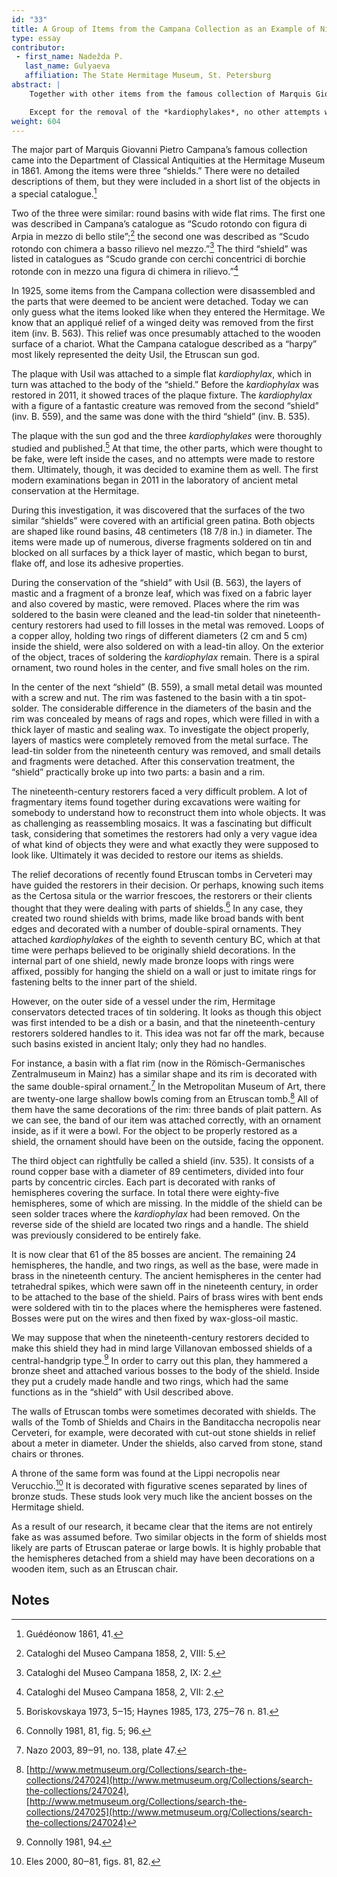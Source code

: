 ```yaml
---
id: "33"
title: A Group of Items from the Campana Collection as an Example of Nineteenth-Century Restoration
type: essay
contributor:
 - first_name: Nadežda P.
   last_name: Gulyaeva
   affiliation: The State Hermitage Museum, St. Petersburg
abstract: |
    Together with other items from the famous collection of Marquis Giovanni Pietro Campana, three so-called shields appeared in the Antiquities Department of the State Hermitage Museum in 1861. Two “shields” were hammered from a bronze sheet. Their wide, flat rims are decorated with a double-spiral ornament. The third “shield,” with a crudely made handle inside, was suspected to be entirely fake. In the center of the shields, Samnite *kardiophylakes* (chest bandoliers) were attached.

    Except for the removal of the *kardiophylakes*, no other attempts were made to restore these items. Preliminary examinations of the items were made in 2011 in the conservation laboratory of the Hermitage. It was discovered that some parts of the surface of two similar “shields” were covered with a false green patina. In the center of one “shield,” accurate round holes had been made, and on the inside newly fashioned bronze loops with rings had been attached. In the center of the second “shield” was mounted a small metal detail, perhaps for fastening a *kardiophylax*, which at that time may have been believed to be a kind of shield decoration. The bosses covering the surface of the third “shield” were in fact ancient.
weight: 604
---
```


The major part of Marquis Giovanni Pietro Campana’s famous collection came into the Department of Classical Antiquities at the Hermitage Museum in 1861. Among the items were three “shields.” There were no detailed descriptions of them, but they were included in a short list of the objects in a special catalogue.[^1]

Two of the three were similar: round basins with wide flat rims. The first one was described in Campana’s catalogue as “Scudo rotondo con figura di Arpia in mezzo di bello stile”;[^2] the second one was described as “Scudo rotondo con chimera a basso rilievo nel mezzo.”[^3] The third “shield” was listed in catalogues as “Scudo grande con cerchi concentrici di borchie rotonde con in mezzo una figura di chimera in rilievo.”[^4]

In 1925, some items from the Campana collection were disassembled and the parts that were deemed to be ancient were detached. Today we can only guess what the items looked like when they entered the Hermitage. We know that an appliqué relief of a winged deity was removed from the first item (inv. B. 563). This relief was once presumably attached to the wooden surface of a chariot. What the Campana catalogue described as a “harpy” most likely represented the deity Usil, the Etruscan sun god.

The plaque with Usil was attached to a simple flat *kardiophylax*, which in turn was attached to the body of the “shield.” Before the *kardiophylax* was restored in 2011, it showed traces of the plaque fixture. The *kardiophylax* with a figure of a fantastic creature was removed from the second “shield” (inv. B. 559), and the same was done with the third “shield” (inv. B. 535).

The plaque with the sun god and the three *kardiophylakes* were thoroughly studied and published.[^5] At that time, the other parts, which were thought to be fake, were left inside the cases, and no attempts were made to restore them. Ultimately, though, it was decided to examine them as well. The first modern examinations began in 2011 in the laboratory of ancient metal conservation at the Hermitage.

During this investigation, it was discovered that the surfaces of the two similar “shields” were covered with an artificial green patina. Both objects are shaped like round basins, 48 centimeters (18 7/8 in.) in diameter. The items were made up of numerous, diverse fragments soldered on tin and blocked on all surfaces by a thick layer of mastic, which began to burst, flake off, and lose its adhesive properties.

During the conservation of the “shield” with Usil (B. 563), the layers of mastic and a fragment of a bronze leaf, which was fixed on a fabric layer and also covered by mastic, were removed. Places where the rim was soldered to the basin were cleaned and the lead-tin solder that nineteenth-century restorers had used to fill losses in the metal was removed. Loops of a copper alloy, holding two rings of different diameters (2 cm and 5 cm) inside the shield, were also soldered on with a lead-tin alloy. On the exterior of the object, traces of soldering the *kardiophylax* remain. There is a spiral ornament, two round holes in the center, and five small holes on the rim.

In the center of the next “shield” (B. 559), a small metal detail was mounted with a screw and nut. The rim was fastened to the basin with a tin spot-solder. The considerable difference in the diameters of the basin and the rim was concealed by means of rags and ropes, which were filled in with a thick layer of mastic and sealing wax. To investigate the object properly, layers of mastics were completely removed from the metal surface. The lead-tin solder from the nineteenth century was removed, and small details and fragments were detached. After this conservation treatment, the “shield” practically broke up into two parts: a basin and a rim.

The nineteenth-century restorers faced a very difficult problem. A lot of fragmentary items found together during excavations were waiting for somebody to understand how to reconstruct them into whole objects. It was as challenging as reassembling mosaics. It was a fascinating but difficult task, considering that sometimes the restorers had only a very vague idea of what kind of objects they were and what exactly they were supposed to look like. Ultimately it was decided to restore our items as shields.

The relief decorations of recently found Etruscan tombs in Cerveteri may have guided the restorers in their decision. Or perhaps, knowing such items as the Certosa situla or the warrior frescoes, the restorers or their clients thought that they were dealing with parts of shields.[^6] In any case, they created two round shields with brims, made like broad bands with bent edges and decorated with a number of double-spiral ornaments. They attached *kardiophylakes* of the eighth to seventh century BC, which at that time were perhaps believed to be originally shield decorations. In the internal part of one shield, newly made bronze loops with rings were affixed, possibly for hanging the shield on a wall or just to imitate rings for fastening belts to the inner part of the shield.

However, on the outer side of a vessel under the rim, Hermitage conservators detected traces of tin soldering. It looks as though this object was first intended to be a dish or a basin, and that the nineteenth-century restorers soldered handles to it. This idea was not far off the mark, because such basins existed in ancient Italy; only they had no handles.

For instance, a basin with a flat rim (now in the Römisch-Germanisches Zentralmuseum in Mainz) has a similar shape and its rim is decorated with the same double-spiral ornament.[^7] In the Metropolitan Museum of Art, there are twenty-one large shallow bowls coming from an Etruscan tomb.[^8] All of them have the same decorations of the rim: three bands of plait pattern. As we can see, the band of our item was attached correctly, with an ornament inside, as if it were a bowl. For the object to be properly restored as a shield, the ornament should have been on the outside, facing the opponent.

The third object can rightfully be called a shield (inv. 535). It consists of a round copper base with a diameter of 89 centimeters, divided into four parts by concentric circles. Each part is decorated with ranks of hemispheres covering the surface. In total there were eighty-five hemispheres, some of which are missing. In the middle of the shield can be seen solder traces where the *kardiophylax* had been removed. On the reverse side of the shield are located two rings and a handle. The shield was previously considered to be entirely fake.

It is now clear that 61 of the 85 bosses are ancient. The remaining 24 hemispheres, the handle, and two rings, as well as the base, were made in brass in the nineteenth century. The ancient hemispheres in the center had tetrahedral spikes, which were sawn off in the nineteenth century, in order to be attached to the base of the shield. Pairs of brass wires with bent ends were soldered with tin to the places where the hemispheres were fastened. Bosses were put on the wires and then fixed by wax-gloss-oil mastic.

We may suppose that when the nineteenth-century restorers decided to make this shield they had in mind large Villanovan embossed shields of a central-handgrip type.[^9] In order to carry out this plan, they hammered a bronze sheet and attached various bosses to the body of the shield. Inside they put a crudely made handle and two rings, which had the same functions as in the “shield” with Usil described above.

The walls of Etruscan tombs were sometimes decorated with shields. The walls of the Tomb of Shields and Chairs in the Banditaccha necropolis near Cerveteri, for example, were decorated with cut-out stone shields in relief about a meter in diameter. Under the shields, also carved from stone, stand chairs or thrones.

A throne of the same form was found at the Lippi necropolis near Verucchio.[^10] It is decorated with figurative scenes separated by lines of bronze studs. These studs look very much like the ancient bosses on the Hermitage shield.

As a result of our research, it became clear that the items are not entirely fake as was assumed before. Two similar objects in the form of shields most likely are parts of Etruscan paterae or large bowls. It is highly probable that the hemispheres detached from a shield may have been decorations on a wooden item, such as an Etruscan chair.

## Notes

[^1]: Guédéonow 1861, 41.

[^2]: Cataloghi del Museo Campana 1858, 2, VIII: 5.

[^3]: Cataloghi del Museo Campana 1858, 2, IX: 2.

[^4]: Cataloghi del Museo Campana 1858, 2, VII: 2.

[^5]: Boriskovskaya 1973, 5‒15; Haynes 1985, 173, 275‒76 n. 81.

[^6]: Connolly 1981, 81, fig. 5; 96.

[^7]: Nazo 2003, 89‒91, no. 138, plate 47.

[^8]: [http://www.metmuseum.org/Collections/search-the-collections/247024](http://www.metmuseum.org/Collections/search-the-collections/247024), [http://www.metmuseum.org/Collections/search-the-collections/247025](http://www.metmuseum.org/Collections/search-the-collections/247024)

[^9]: Connolly 1981, 94.

[^10]: Eles 2000, 80‒81, figs. 81, 82.
